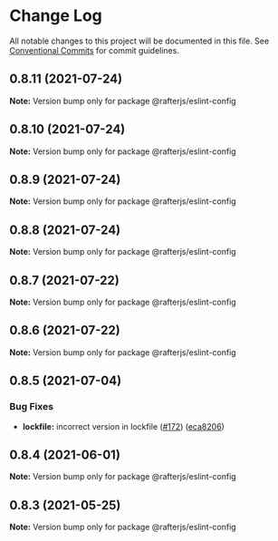 # Change Log

All notable changes to this project will be documented in this file.
See [Conventional Commits](https://conventionalcommits.org) for commit guidelines.

## 0.8.11 (2021-07-24)

**Note:** Version bump only for package @rafterjs/eslint-config





## 0.8.10 (2021-07-24)

**Note:** Version bump only for package @rafterjs/eslint-config





## 0.8.9 (2021-07-24)

**Note:** Version bump only for package @rafterjs/eslint-config





## 0.8.8 (2021-07-24)

**Note:** Version bump only for package @rafterjs/eslint-config





## 0.8.7 (2021-07-22)

**Note:** Version bump only for package @rafterjs/eslint-config





## 0.8.6 (2021-07-22)

**Note:** Version bump only for package @rafterjs/eslint-config





## 0.8.5 (2021-07-04)


### Bug Fixes

* **lockfile:** incorrect version in lockfile ([#172](https://github.com/rafterjs/rafter/issues/172)) ([eca8206](https://github.com/rafterjs/rafter/commit/eca820680574c45714a5cf56560b5f41a1553fa1))





## 0.8.4 (2021-06-01)

**Note:** Version bump only for package @rafterjs/eslint-config

## 0.8.3 (2021-05-25)

**Note:** Version bump only for package @rafterjs/eslint-config
